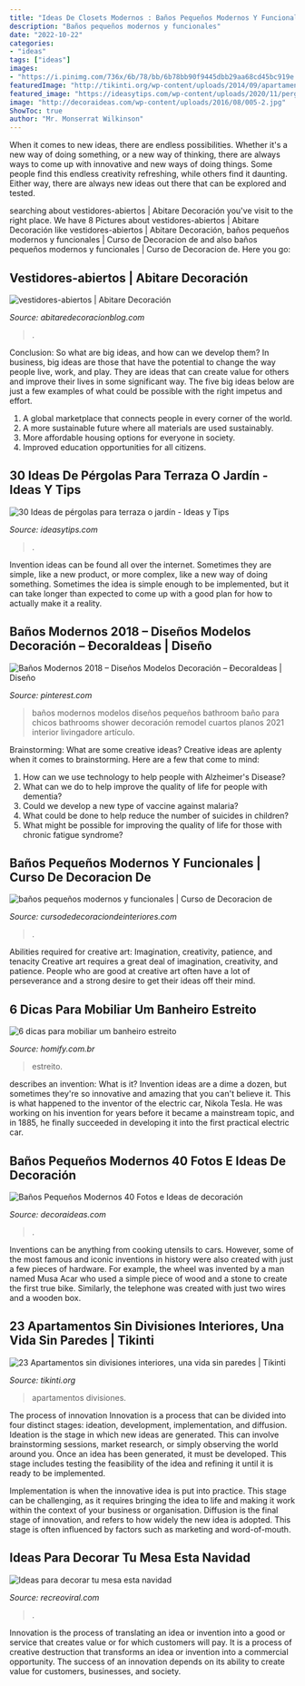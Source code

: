 ```yaml
---
title: "Ideas De Closets Modernos : Baños Pequeños Modernos Y Funcionales"
description: "Baños pequeños modernos y funcionales"
date: "2022-10-22"
categories:
- "ideas"
tags: ["ideas"]
images:
- "https://i.pinimg.com/736x/6b/78/bb/6b78bb90f9445dbb29aa68cd45bc919e.jpg"
featuredImage: "http://tikinti.org/wp-content/uploads/2014/09/apartamentos-tikinti-10.jpeg"
featured_image: "https://ideasytips.com/wp-content/uploads/2020/11/pergola21.jpg"
image: "http://decoraideas.com/wp-content/uploads/2016/08/005-2.jpg"
ShowToc: true
author: "Mr. Monserrat Wilkinson"
---
```



When it comes to new ideas, there are endless possibilities. Whether it's a new way of doing something, or a new way of thinking, there are always ways to come up with innovative and new ways of doing things. Some people find this endless creativity refreshing, while others find it daunting. Either way, there are always new ideas out there that can be explored and tested.

	

		
searching about vestidores-abiertos | Abitare Decoración you've visit to the right place. We have 8 Pictures about vestidores-abiertos | Abitare Decoración like vestidores-abiertos | Abitare Decoración, baños pequeños modernos y funcionales | Curso de Decoracion de and also baños pequeños modernos y funcionales | Curso de Decoracion de. Here you go:
		
    
## Vestidores-abiertos | Abitare Decoración

<img loading=lazy src="https://www.abitaredecoracionblog.com/wp-content/uploads/2017/02/vestidores-abiertos-1.jpg" onerror="this.onerror=null;this.src='https://tse4.mm.bing.net/th?id=OIP.6JA1jGf9TDcKcDeX7S0AhQHaKk&amp;pid=15.1';" alt="vestidores-abiertos | Abitare Decoración">

_Source: abitaredecoracionblog.com_

>. 

	

Conclusion: So what are big ideas, and how can we develop them?
In business, big ideas are those that have the potential to change the way people live, work, and play. They are ideas that can create value for others and improve their lives in some significant way. The five big ideas below are just a few examples of what could be possible with the right impetus and effort.
1. A global marketplace that connects people in every corner of the world.
2. A more sustainable future where all materials are used sustainably.
3. More affordable housing options for everyone in society. 
4. Improved education opportunities for all citizens. 

    
## 30 Ideas De Pérgolas Para Terraza O Jardín - Ideas Y Tips

<img loading=lazy src="https://ideasytips.com/wp-content/uploads/2020/11/pergola21.jpg" onerror="this.onerror=null;this.src='https://tse3.mm.bing.net/th?id=OIP.25gGAzdBtiN5ptlFdDQUFQHaLJ&amp;pid=15.1';" alt="30 Ideas de pérgolas para terraza o jardín - Ideas y Tips">

_Source: ideasytips.com_

>. 

	

Invention ideas can be found all over the internet. Sometimes they are simple, like a new product, or more complex, like a new way of doing something. Sometimes the idea is simple enough to be implemented, but it can take longer than expected to come up with a good plan for how to actually make it a reality.

    
## Baños Modernos 2018 – Diseños Modelos Decoración – ÐecoraIdeas | Diseño

<img loading=lazy src="https://i.pinimg.com/736x/6b/78/bb/6b78bb90f9445dbb29aa68cd45bc919e.jpg" onerror="this.onerror=null;this.src='https://tse2.mm.bing.net/th?id=OIP.11f6PzCm3dqhaWYoEs0O0QHaLI&amp;pid=15.1';" alt="Baños Modernos 2018 – Diseños Modelos Decoración – ÐecoraIdeas | Diseño">

_Source: pinterest.com_

>baños modernos modelos diseños pequeños bathroom baño para chicos bathrooms shower decoración remodel cuartos planos 2021 interior livingadore artículo. 

	

Brainstorming: What are some creative ideas?
Creative ideas are aplenty when it comes to brainstorming. Here are a few that come to mind: 
1. How can we use technology to help people with Alzheimer's Disease? 
2. What can we do to help improve the quality of life for people with dementia? 
3. Could we develop a new type of vaccine against malaria? 
4. What could be done to help reduce the number of suicides in children? 
5. What might be possible for improving the quality of life for those with chronic fatigue syndrome?

    
## Baños Pequeños Modernos Y Funcionales | Curso De Decoracion De

<img loading=lazy src="https://cursodedecoraciondeinteriores.com/wp-content/uploads/2018/08/banos-pequenos-modernos-y-funcionales.jpg" onerror="this.onerror=null;this.src='https://tse2.mm.bing.net/th?id=OIP.cYD_dyqewaqTmiAU9VSB9gHaLH&amp;pid=15.1';" alt="baños pequeños modernos y funcionales | Curso de Decoracion de">

_Source: cursodedecoraciondeinteriores.com_

>. 

	

Abilities required for creative art: Imagination, creativity, patience, and tenacity
Creative art requires a great deal of imagination, creativity, and patience. People who are good at creative art often have a lot of perseverance and a strong desire to get their ideas off their mind.

    
## 6 Dicas Para Mobiliar Um Banheiro Estreito

<img loading=lazy src="https://images.homify.com/images/a_0,c_fit,f_auto,q_auto,w_554/v1441806440/p/photo/image/890909/IMG_4562/fotos-de-por.jpg" onerror="this.onerror=null;this.src='https://tse1.mm.bing.net/th?id=OIP.BPktGKTyXJx7n4f-_OEsdgHaLG&amp;pid=15.1';" alt="6 dicas para mobiliar um banheiro estreito">

_Source: homify.com.br_

>estreito. 

	

describes an invention: What is it?
Invention ideas are a dime a dozen, but sometimes they're so innovative and amazing that you can't believe it. This is what happened to the inventor of the electric car, Nikola Tesla. He was working on his invention for years before it became a mainstream topic, and in 1885, he finally succeeded in developing it into the first practical electric car.

    
## Baños Pequeños Modernos 40 Fotos E Ideas De Decoración

<img loading=lazy src="http://decoraideas.com/wp-content/uploads/2016/08/005-2.jpg" onerror="this.onerror=null;this.src='https://tse2.mm.bing.net/th?id=OIP.ceszV2m3_uj15wGveykmKQHaJ4&amp;pid=15.1';" alt="Baños Pequeños Modernos 40 Fotos e Ideas de decoración">

_Source: decoraideas.com_

>. 

	

Inventions can be anything from cooking utensils to cars. However, some of the most famous and iconic inventions in history were also created with just a few pieces of hardware. For example, the wheel was invented by a man named Musa Acar who used a simple piece of wood and a stone to create the first true bike. Similarly, the telephone was created with just two wires and a wooden box.

    
## 23 Apartamentos Sin Divisiones Interiores, Una Vida Sin Paredes | Tikinti

<img loading=lazy src="http://tikinti.org/wp-content/uploads/2014/09/apartamentos-tikinti-10.jpeg" onerror="this.onerror=null;this.src='https://tse4.mm.bing.net/th?id=OIP.qB8ero-73Y3G6_XcTYvkWQHaFO&amp;pid=15.1';" alt="23 Apartamentos sin divisiones interiores, una vida sin paredes | Tikinti">

_Source: tikinti.org_

>apartamentos divisiones. 

	

The process of innovation
Innovation is a process that can be divided into four distinct stages: ideation, development, implementation, and diffusion.
Ideation is the stage in which new ideas are generated. This can involve brainstorming sessions, market research, or simply observing the world around you. Once an idea has been generated, it must be developed. This stage includes testing the feasibility of the idea and refining it until it is ready to be implemented.

Implementation is when the innovative idea is put into practice. This stage can be challenging, as it requires bringing the idea to life and making it work within the context of your business or organisation. Diffusion is the final stage of innovation, and refers to how widely the new idea is adopted. This stage is often influenced by factors such as marketing and word-of-mouth.

    
## Ideas Para Decorar Tu Mesa Esta Navidad

<img loading=lazy src="https://www.recreoviral.com/wp-content/uploads/2015/12/Decoraciones-para-la-mesa-esta-navidad-2.jpg" onerror="this.onerror=null;this.src='https://tse2.mm.bing.net/th?id=OIP.krWAfo1-BcwzI7i2dtq3XgHaK_&amp;pid=15.1';" alt="Ideas para decorar tu mesa esta navidad">

_Source: recreoviral.com_

>. 

	

Innovation is the process of translating an idea or invention into a good or service that creates value or for which customers will pay. It is a process of creative destruction that transforms an idea or invention into a commercial opportunity. The success of an innovation depends on its ability to create value for customers, businesses, and society.

